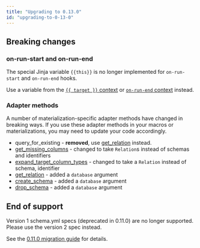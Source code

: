 ```yaml
---
title: "Upgrading to 0.13.0"
id: "upgrading-to-0-13-0"
---
```


## Breaking changes

### on-run-start and on-run-end

The special Jinja variable `{{this}}` is no longer implemented for `on-run-start` and `on-run-end` hooks. 

Use a variable from the [`{{ target }}` context](/reference/dbt-jinja-functions/target) or [`on-run-end` context](on-run-end-context) instead.

### Adapter methods

A number of materialization-specific adapter methods have changed in breaking ways. If you use these adapter methods in your macros or <Term id="materialization">materializations</Term>, you may need to update your code accordingly.
  - query_for_existing - **removed**, use [get_relation](adapter#get_relation) instead.
  - [get_missing_columns](adapter#get_missing_columns) - changed to take `Relation`s instead of schemas and identifiers
  - [expand_target_column_types](adapter#expand_target_column_types) - changed to take a `Relation` instead of schema, identifier
  - [get_relation](adapter#get_relation) - added a `database` argument
  - [create_schema](adapter#create_schema) - added a `database` argument
  - [drop_schema](adapter#drop_schema) - added a `database` argument

## End of support

Version 1 schema.yml specs (deprecated in 0.11.0) are no longer supported. Please use the version 2 spec instead.

See the [0.11.0 migration guide](upgrading-to-0-11-0.md#schemayml-v2-syntax) for details.
